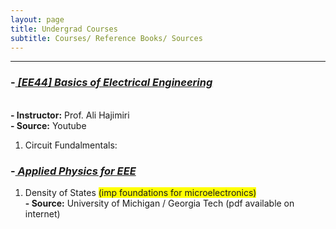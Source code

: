 ```yaml
---
layout: page
title: Undergrad Courses
subtitle: Courses/ Reference Books/ Sources
---
```



-----------


### -<EM><U> [EE44] Basics of Electrical Engineering </U></EM>

<br> <b> - Instructor:</b> Prof. Ali Hajimiri
<br> <b> - Source:</b> Youtube
1. Circuit Fundalmentals:
   

### -<EM><U> Applied Physics for EEE </U></EM>

1. Density of States <span style="background-color: #FFFF00">(imp foundations for microelectronics)</span>
   <br> <b> - Source:</b> University of Michigan / Georgia Tech  (pdf available on internet)



